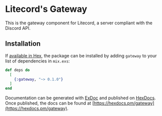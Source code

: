 # Litecord's Gateway

This is the gateway component for Litecord, a server
compliant with the Discord API.

## Installation

If [available in Hex](https://hex.pm/docs/publish), the package can be installed
by adding `gateway` to your list of dependencies in `mix.exs`:

```elixir
def deps do
  [
    {:gateway, "~> 0.1.0"}
  ]
end
```

Documentation can be generated with [ExDoc](https://github.com/elixir-lang/ex_doc)
and published on [HexDocs](https://hexdocs.pm). Once published, the docs can
be found at [https://hexdocs.pm/gateway](https://hexdocs.pm/gateway).

